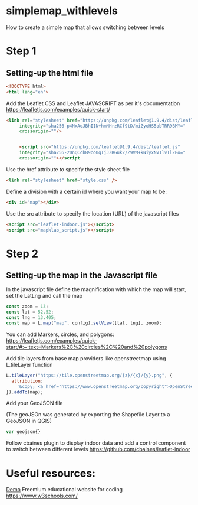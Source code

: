 # simplemap_withlevels
How to create a simple map that allows switching between levels 


# Step 1
## Setting-up the html file 

```html
<!DOCTYPE html>
<html lang="en">
```
Add the Leaflet CSS and Leaflet JAVASCRIPT as per it's documentation https://leafletjs.com/examples/quick-start/ 

```html
<link rel="stylesheet" href="https://unpkg.com/leaflet@1.9.4/dist/leaflet.css"
     integrity="sha256-p4NxAoJBhIIN+hmNHrzRCf9tD/miZyoHS5obTRR9BMY="
     crossorigin=""/>


     <script src="https://unpkg.com/leaflet@1.9.4/dist/leaflet.js"
     integrity="sha256-20nQCchB9co0qIjJZRGuk2/Z9VM+kNiyxNV1lvTlZBo="
     crossorigin=""></script
```

Use the href attribute to specify the style sheet file

```html
<link rel="stylesheet" href="style.css" />
```

Define a division with a certain id where you want your map to be:
```html
<div id="map"></div>
```

Use the src attribute to specify the location (URL) of the javascript files

```html
<script src="leaflet-indoor.js"></script>
<script src="mapklab_script.js"></script>
```

# Step 2
## Setting-up the map in the Javascript file

In the javascript file define the magnification with which the map will start, set the LatLng and call the map 

```js
const zoom = 13;
const lat = 52.52;
const lng = 13.405;
const map = L.map("map", config).setView([lat, lng], zoom);
```
You can add Markers, circles, and polygons:
https://leafletjs.com/examples/quick-start/#:~:text=Markers%2C%20circles%2C%20and%20polygons

 Add tile layers from base map providers like openstreetmap using L.tileLayer function

```js
L.tileLayer("https://tile.openstreetmap.org/{z}/{x}/{y}.png", {
  attribution:
    '&copy; <a href="https://www.openstreetmap.org/copyright">OpenStreetMap</a> contributors',
}).addTo(map);
```

Add your GeoJSON file

(The geoJSOn was generated by exporting the Shapefile Layer to a GeoJSON in QGIS)

```js
var geojson{}
```

Follow cbaines plugin to display indoor data and add a control component to switch between different levels
https://github.com/cbaines/leaflet-indoor



# Useful resources:
[Demo](map_trial.html)
Freemium educational website for coding https://www.w3schools.com/
